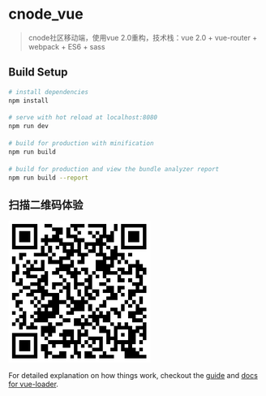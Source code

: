 # cnode_vue

> cnode社区移动端，使用vue 2.0重构，技术栈：vue 2.0 + vue-router + webpack + ES6 + sass

## Build Setup

``` bash
# install dependencies
npm install

# serve with hot reload at localhost:8080
npm run dev

# build for production with minification
npm run build

# build for production and view the bundle analyzer report
npm run build --report
```

## 扫描二维码体验

![img](img/code.png)

For detailed explanation on how things work, checkout the [guide](http://vuejs-templates.github.io/webpack/) and [docs for vue-loader](http://vuejs.github.io/vue-loader).
